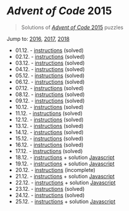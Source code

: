# *Advent of Code* 2015
> Solutions of [*Advent of Code* 2015](http://adventofcode.com/2015/) puzzles

Jump to: [2016](../2016), [2017](../2017), [2018](../2018)

* 01.12. - [instructions](http://adventofcode.com/2015/day/1) (solved)
* 02.12. - [instructions](http://adventofcode.com/2015/day/2) (solved)
* 03.12. - [instructions](http://adventofcode.com/2015/day/3) (solved)
* 04.12. - [instructions](http://adventofcode.com/2015/day/4) (solved)
* 05.12. - [instructions](http://adventofcode.com/2015/day/5) (solved)
* 06.12. - [instructions](http://adventofcode.com/2015/day/6) (solved)
* 07.12. - [instructions](http://adventofcode.com/2015/day/7) (solved)
* 08.12. - [instructions](http://adventofcode.com/2015/day/8) (solved)
* 09.12. - [instructions](http://adventofcode.com/2015/day/9) (solved)
* 10.12. - [instructions](http://adventofcode.com/2015/day/10) (solved)
* 11.12. - [instructions](http://adventofcode.com/2015/day/11) (solved)
* 12.12. - [instructions](http://adventofcode.com/2015/day/12) (solved)
* 13.12. - [instructions](http://adventofcode.com/2015/day/13) (solved)
* 14.12. - [instructions](http://adventofcode.com/2015/day/14) (solved)
* 15.12. - [instructions](http://adventofcode.com/2015/day/15) (solved)
* 16.12. - [instructions](http://adventofcode.com/2015/day/16) (solved)
* 17.12. - [instructions](http://adventofcode.com/2015/day/17) (solved)
* 18.12. - [instructions](http://adventofcode.com/2015/day/18) + solution [Javascript](./18.js)
* 19.12. - [instructions](http://adventofcode.com/2015/day/19) + solution [Javascript](./19.js)
* 20.12. - [instructions](http://adventofcode.com/2015/day/20) (incomplete)
* 21.12. - [instructions](http://adventofcode.com/2015/day/21) + solution [Javascript](./21.js)
* 22.12. - [instructions](http://adventofcode.com/2015/day/22) + solution [Javascript](./22.js)
* 23.12. - [instructions](http://adventofcode.com/2015/day/23) (solved)
* 24.12. - [instructions](http://adventofcode.com/2015/day/24) (solved)
* 25.12. - [instructions](http://adventofcode.com/2015/day/25) + solution [Javascript](./25.js)
